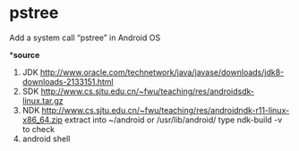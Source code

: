 # pstree
Add a system call “pstree” in Android OS

***********source**********
1. JDK
  http://www.oracle.com/technetwork/java/javase/downloads/jdk8-downloads-2133151.html
2. SDK
  http://www.cs.sjtu.edu.cn/~fwu/teaching/res/androidsdk-linux.tar.gz
3. NDK
  http://www.cs.sjtu.edu.cn/~fwu/teaching/res/androidndk-r11-linux-x86_64.zip
  extract into ~/android or /usr/lib/android/
  type ndk-build -v to check
4. android shell
